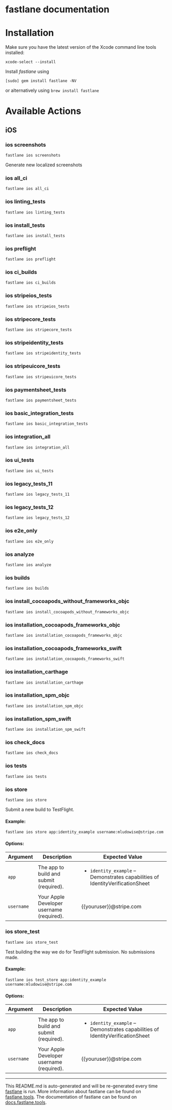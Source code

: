 fastlane documentation
================
# Installation

Make sure you have the latest version of the Xcode command line tools installed:

```
xcode-select --install
```

Install _fastlane_ using
```
[sudo] gem install fastlane -NV
```
or alternatively using `brew install fastlane`

# Available Actions
## iOS
### ios screenshots
```
fastlane ios screenshots
```
Generate new localized screenshots
### ios all_ci
```
fastlane ios all_ci
```

### ios linting_tests
```
fastlane ios linting_tests
```

### ios install_tests
```
fastlane ios install_tests
```

### ios preflight
```
fastlane ios preflight
```

### ios ci_builds
```
fastlane ios ci_builds
```

### ios stripeios_tests
```
fastlane ios stripeios_tests
```

### ios stripecore_tests
```
fastlane ios stripecore_tests
```

### ios stripeidentity_tests
```
fastlane ios stripeidentity_tests
```

### ios stripeuicore_tests
```
fastlane ios stripeuicore_tests
```

### ios paymentsheet_tests
```
fastlane ios paymentsheet_tests
```

### ios basic_integration_tests
```
fastlane ios basic_integration_tests
```

### ios integration_all
```
fastlane ios integration_all
```

### ios ui_tests
```
fastlane ios ui_tests
```

### ios legacy_tests_11
```
fastlane ios legacy_tests_11
```

### ios legacy_tests_12
```
fastlane ios legacy_tests_12
```

### ios e2e_only
```
fastlane ios e2e_only
```

### ios analyze
```
fastlane ios analyze
```

### ios builds
```
fastlane ios builds
```

### ios install_cocoapods_without_frameworks_objc
```
fastlane ios install_cocoapods_without_frameworks_objc
```

### ios installation_cocoapods_frameworks_objc
```
fastlane ios installation_cocoapods_frameworks_objc
```

### ios installation_cocoapods_frameworks_swift
```
fastlane ios installation_cocoapods_frameworks_swift
```

### ios installation_carthage
```
fastlane ios installation_carthage
```

### ios installation_spm_objc
```
fastlane ios installation_spm_objc
```

### ios installation_spm_swift
```
fastlane ios installation_spm_swift
```

### ios check_docs
```
fastlane ios check_docs
```

### ios tests
```
fastlane ios tests
```

### ios store
```
fastlane ios store
```

  Submit a new build to TestFlight.
  #### Example:
  ```fastlane ios store app:identity_example username:mludowise@stripe.com```
  #### Options:
  | Argument | Description | Expected Value |
  | -------- | ----------- | -------------- |
  | `app` | The app to build and submit (required). | <ul><li>`identity_example` – Demonstrates capabilities of IdentityVerificationSheet</li></ul> |
  | `username` | Your Apple Developer username (required). | {{youruser}}@stripe.com |
  
### ios store_test
```
fastlane ios store_test
```

  Test building the way we do for TestFlight submission. No submissions made.
  #### Example:
  ```fastlane ios test_store app:identity_example username:mludowise@stripe.com```
  #### Options:
  | Argument | Description | Expected Value |
  | -------- | ----------- | -------------- |
  | `app` | The app to build and submit (required). | <ul><li>`identity_example` – Demonstrates capabilities of IdentityVerificationSheet</li></ul> |
  | `username` | Your Apple Developer username (required). | {{youruser}}@stripe.com |
  

----

This README.md is auto-generated and will be re-generated every time [fastlane](https://fastlane.tools) is run.
More information about fastlane can be found on [fastlane.tools](https://fastlane.tools).
The documentation of fastlane can be found on [docs.fastlane.tools](https://docs.fastlane.tools).
